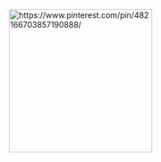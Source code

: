 <a target="_blank" href="https://www.pinterest.com/pin/482166703857190888/">
<img style="display: block; margin-left: auto; margin-right: auto;" width="256px" height="256px" src="https://i.pinimg.com/originals/2a/d2/6d/2ad26d136fb6c61bd27422791e6e9031.gif" alt="https://www.pinterest.com/pin/482166703857190888/">
</a>
